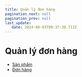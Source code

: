 ```yaml
---
title: Quản lý đơn hàng
pagination_next: null
pagination_prev: null
last_update:
   date: 2024-08-03T09:37:30.713Z
---
```

# Quản lý đơn hàng
* [Sản phẩm](/70-quan-ly-don-hang/5.1-san-pham.md)
* [Đơn hàng](/70-quan-ly-don-hang/5.2-don-hang.md)